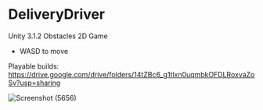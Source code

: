 # DeliveryDriver
Unity 3.1.2 Obstacles 2D Game
- WASD to move
  
Playable builds: https://drive.google.com/drive/folders/14tZBc6_g1tlxn0uqmbkOFDLRoxvaZoSv?usp=sharing

![Screenshot (5656)](https://github.com/LuisPlasencia/DeliveryDriver/assets/60783486/78bfabe2-2813-4389-a0d3-1615fd4f8364)
